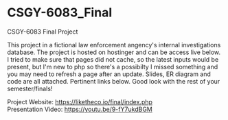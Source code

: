 # CSGY-6083_Final
CSGY-6083 Final Project

This project in a fictional law enforcement angency's internal investigations database. The project is hosted on hostinger and can be access live below. I tried to make sure that pages did not cache, so the latest inputs would be present, but I'm new to php so there's a possibilty I missed something and you may need to refresh a page after an update. Slides, ER diagram and code are all attached. Pertinent links below. Good look with the rest of your semester/finals!

Project Website: https://liketheco.io/final/index.php<br>
Presentation Video: https://youtu.be/9-fY7ukdBGM

